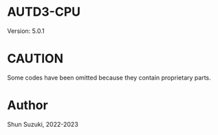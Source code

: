 # AUTD3-CPU

Version: 5.0.1

# CAUTION

Some codes have been omitted because they contain proprietary parts.

# Author

Shun Suzuki, 2022-2023
